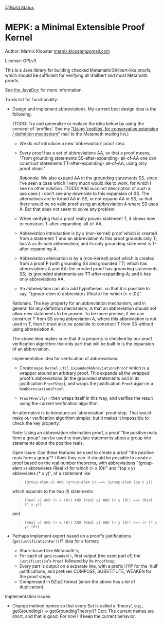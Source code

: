 [![Build Status](https://buildhive.cloudbees.com/job/marnix/job/MEPK/badge/icon)](https://buildhive.cloudbees.com/job/marnix/job/MEPK/)

MEPK: a Minimal Extensible Proof Kernel
=======================================

Author: Marnix Klooster <marnix.klooster@gmail.com>

License: GPLv3


This is a Java library for building checked Metamath/Ghilbert-like proofs,
which should be sufficient for verifying all Ghilbert and most Metamath proofs.

See [the JavaDoc](https://buildhive.cloudbees.com/job/marnix/job/MEPK/javadoc/?mepk/package-summary.html)
for more information.


To-do list for functionality:

 - Design and implement abbreviations.  My current best design idea is the
   following.

   (TODO: Try and generalize or replace the idea below by using the concept of
   'profiles'.  See my ["Using 'profiles' for conservative extension /
   definition mechanism"](https://groups.google.com/forum/#!topic/metamath/lcl-OvLyVR0)
   mail to the Metamath mailing list.)
 
    * We do _not_ introduce a new 'abbreviation' proof step.
 
    * Every proof has a set of abbreviations AA, so that a proof means, "From
      grounding statements SS-after-expanding-
      all-of-AA one can construct statements TT-after-expanding-
      all-of-AA, using only proof steps."
      
      _Rationale._ We also expand AA in the grounding statements SS, since I've
      seen a case which I very much would like to work, for which I see no
      other solution.  (TODO: Add succinct description of such a use case.) I
      don't see any downside to this expansion of SS.  The alternatives are to
      forbid AA in SS, or not expand AA in SS, so that there would be no valid
      proof using an abbreviation A where SS uses A.  But that does not seem to
      solve any problem.
    
    * When verifying that a proof really proves statement T, it shows how to
      construct T-after-expanding-all-of-AA.
      
    * Abbreviation introduction is by a (non-kernel) proof which is created
      from a statement T and an abbreviation A: this proof grounds only T; has
      A as its sole abbreviation; and its only grounding statement is
      T-after-expanding-A.
      
    * Abbreviation elimination is by a (non-kernel) proof which is created from
      a proof P (with grounding SS and grounded TT) which has abbreviations A
      and AA: the created proof has grounding statements SS; its grounded
      statements are TT-after-expanding-A; and it has only
      abbreviations AA.

    * An abbreviation can also add hypotheses, so that it is possible to say,
      "(group-elem x) abbreviates (Real x) for which (> x (0))".
    
   Rationale.  The key property for an abbreviation mechanism, and in general
   for _any_ definition mechanism, is that an abbreviation should not allow new
   statements to be proved.  To be more precise, if we can construct T from SS
   using abbreviation A, where this abbreviation is not used in T, then it must
   also be possible to construct T from SS _without_ using abbreviation A.
   
   The above idea makes sure that this property is checked by our proof
   verification algorithm: the only part that will be built in is the
   expansion of an abbreviation.
   
   Implementation idea for verification of abbreviations:
   
    * Create `mepk.kernel.util.ExpandedAbbreviationsProof` which is a wrapper around
      an arbitrary proof.  This expands all the wrapped proof's abbreviations
      (in the grounded statements and in its justification `ProofStep`), and
      wraps the justification `Proof` again in a `NoAbbreviationsProof`.
   
    * `Proof#verify()` then wraps itself in this way, and verifies the result
      using the current verification algorithm.
   
   An alternative is to introduce an 'abbreviation' proof step.  That would
   make our verification algorithm simpler, but it makes it impossible to check
   the key property.
   
   Note: Using an abbreviation elimination proof, a proof "the positive reals
   form a group" can be used to translate statements about a group into
   statements about the positive reals.

   Open issue: Can these features be used to create a proof "the positive reals
   form a group"?  I think they can: it should be possible to create a proof
   based on the real number theorems, with abbreviations
   "(group-elem x) abbreviates (Real x) for which (> x (0))" and
   "(op x y) abbreviates (* x y)", of a statement like
   
   > `(group-elem x) AND (group-elem y) ==> (group-elem (op x y))`
   
   which expands to the two (!) statements
   
   >  `(Real x) AND (> x (0)) AND (Real y) AND (> y (0)) ==> (Real (* x y))`
   
   and
 
   >  `(Real x) AND (> x (0)) AND (Real y) AND (> y (0)) ==> (> (* x y) (0))`
   
 - Perhaps implement export based on a proof's justifications
   (`getJustificationFor()`)?  Idea for a format:
    * Stack-based like Metamath's;
    * For each of `getGrounded()`, first output (the used part of) the `Justification`'s `Proof`
      followed by its `ProofStep`;
    * Every part is output on a separate line, with a prefix HYP for the 'null' justifications,
      and prefixes COMPOSE, SUBSTITUTE, WEAKEN for the proof steps;
    * Compressed in BZip2 format (since the above has a _lot_ of duplication).

Implementation issues:
 
 - Change method names so that every Set<Statement> is called a 'theory', e.g.,
   getGrounding() -> getGroundingTheory()?  Con: The current names are short,
   and that is good.  For now I'll keep the current behavior.
